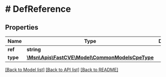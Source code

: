 # # DefReference

## Properties

Name | Type | Description | Notes
------------ | ------------- | ------------- | -------------
**ref** | **string** |  |
**type** | [**\Msn\Apis\FastCVE\Model\CommonModelsCpeType**](CommonModelsCpeType.md) |  | [optional]

[[Back to Model list]](../../README.md#models) [[Back to API list]](../../README.md#endpoints) [[Back to README]](../../README.md)
